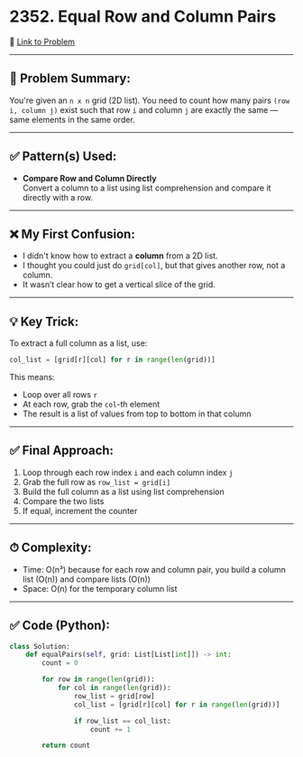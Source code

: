 # 2352. Equal Row and Column Pairs

🔗 [Link to Problem](https://leetcode.com/problems/equal-row-and-column-pairs)

---

## 🧠 Problem Summary:
You're given an `n x n` grid (2D list). You need to count how many pairs `(row i, column j)` exist such that row `i` and column `j` are exactly the same — same elements in the same order.

---

## ✅ Pattern(s) Used:
- **Compare Row and Column Directly**  
  Convert a column to a list using list comprehension and compare it directly with a row.

---

## ❌ My First Confusion:
- I didn't know how to extract a **column** from a 2D list.
- I thought you could just do `grid[col]`, but that gives another row, not a column.
- It wasn’t clear how to get a vertical slice of the grid.

---

## 💡 Key Trick:
To extract a full column as a list, use:
```python
col_list = [grid[r][col] for r in range(len(grid))]
```

This means:
- Loop over all rows `r`
- At each row, grab the `col`-th element
- The result is a list of values from top to bottom in that column

---

## ✅ Final Approach:
1. Loop through each row index `i` and each column index `j`
2. Grab the full row as `row_list = grid[i]`
3. Build the full column as a list using list comprehension
4. Compare the two lists
5. If equal, increment the counter

---

## ⏱ Complexity:
- Time: O(n³) because for each row and column pair, you build a column list (O(n)) and compare lists (O(n))
- Space: O(n) for the temporary column list

---

## ✅ Code (Python):
```python
class Solution:
    def equalPairs(self, grid: List[List[int]]) -> int:
        count = 0

        for row in range(len(grid)):
            for col in range(len(grid)):
                row_list = grid[row]
                col_list = [grid[r][col] for r in range(len(grid))]

                if row_list == col_list:
                    count += 1

        return count
```
